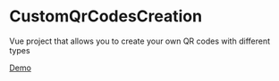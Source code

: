 # CustomQrCodesCreation

Vue project that allows you to create your own QR codes with different types

[Demo](https://custom-qr-codes-creation.vercel.app/)
